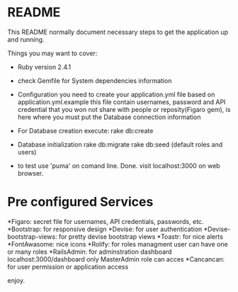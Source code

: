 # README

This README normally document necessary steps to get the
application up and running.

Things you may want to cover:

* Ruby version 2.4.1

* check Gemfile for System dependencies information

* Configuration
  you need to create your application.yml file based on application.yml.example 
  this file contain usernames, password and API credential that you won not share with people or reposity(Figaro gem), is here where you must put the Database connection information

* For Database creation execute: 
  rake db:create
* Database initialization
  rake db:migrate
  rake db:seed (default roles and users)

* to test use 'puma' on comand line. Done.
  visit localhost:3000 on web browser.
  
# Pre configured Services

*Figaro:
  secret file for usernames, API credentials, passwords, etc.
*Bootstrap:
  for responsive design
  *Devise:                  for user authentication
  *Devise-bootstrap-views:  for pretty devise bootstrap views
  *Toastr:                  for nice alerts
  *FontAwasome:             nice icons
  *Rolify:                  for roles managment user can have one or many roles
  *RailsAdmin:              for adminstration dashboard localhost:3000/dashboard  only MasterAdmin role can acces
  *Cancancan:               for user permission or application access
  
  enjoy.
